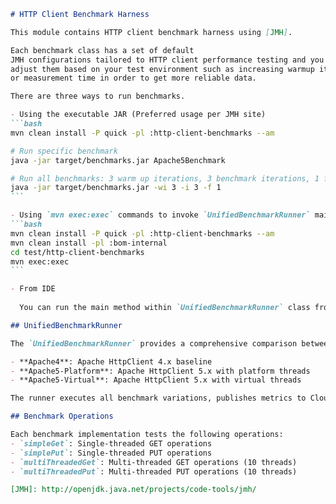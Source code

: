 ````markdown
# HTTP Client Benchmark Harness

This module contains HTTP client benchmark harness using [JMH].

Each benchmark class has a set of default
JMH configurations tailored to HTTP client performance testing and you might need to
adjust them based on your test environment such as increasing warmup iterations
or measurement time in order to get more reliable data.

There are three ways to run benchmarks.

- Using the executable JAR (Preferred usage per JMH site)
```bash
mvn clean install -P quick -pl :http-client-benchmarks --am

# Run specific benchmark
java -jar target/benchmarks.jar Apache5Benchmark

# Run all benchmarks: 3 warm up iterations, 3 benchmark iterations, 1 fork
java -jar target/benchmarks.jar -wi 3 -i 3 -f 1
```

- Using `mvn exec:exec` commands to invoke `UnifiedBenchmarkRunner` main method
```bash
mvn clean install -P quick -pl :http-client-benchmarks --am
mvn clean install -pl :bom-internal
cd test/http-client-benchmarks
mvn exec:exec
```   

- From IDE
  
  You can run the main method within `UnifiedBenchmarkRunner` class from your IDE to execute all benchmark comparisons, or run individual benchmark classes like `Apache4Benchmark` and `Apache5Benchmark`. If you are using Eclipse, you might need to set up build configurations for JMH annotation, please check [JMH]. Note that the benchmark result from IDE might not be as reliable as the above approaches and is generally not recommended.

## UnifiedBenchmarkRunner

The `UnifiedBenchmarkRunner` provides a comprehensive comparison between different HTTP client implementations:

- **Apache4**: Apache HttpClient 4.x baseline
- **Apache5-Platform**: Apache HttpClient 5.x with platform threads 
- **Apache5-Virtual**: Apache HttpClient 5.x with virtual threads

The runner executes all benchmark variations, publishes metrics to CloudWatch, and generates a detailed comparison report showing performance improvements between implementations.

## Benchmark Operations

Each benchmark implementation tests the following operations:
- `simpleGet`: Single-threaded GET operations
- `simplePut`: Single-threaded PUT operations 
- `multiThreadedGet`: Multi-threaded GET operations (10 threads)
- `multiThreadedPut`: Multi-threaded PUT operations (10 threads)

[JMH]: http://openjdk.java.net/projects/code-tools/jmh/
````
